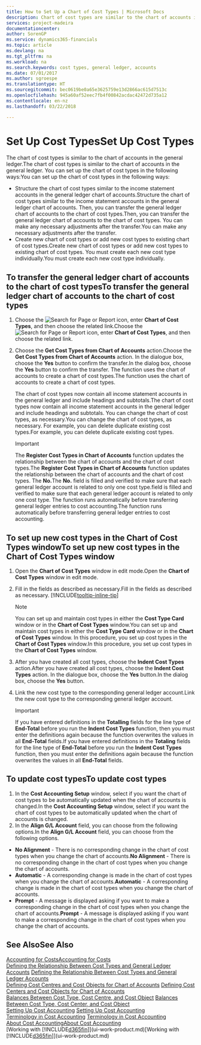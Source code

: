 ```yaml
---
title: How to Set Up a Chart of Cost Types | Microsoft Docs
description: Chart of cost types are similar to the chart of accounts in the general ledger.
services: project-madeira
documentationcenter: 
author: SorenGP
ms.service: dynamics365-financials
ms.topic: article
ms.devlang: na
ms.tgt_pltfrm: na
ms.workload: na
ms.search.keywords: cost types, general ledger, accounts
ms.date: 07/01/2017
ms.author: sgroespe
ms.translationtype: HT
ms.sourcegitcommit: bec0619be0a65e3625759e13d2866ac615d7513c
ms.openlocfilehash: 945a60af52eec7fb4f00842acdac42472d735a12
ms.contentlocale: en-nz
ms.lasthandoff: 03/22/2018

---
```

# <a name="set-up-cost-types"></a><span data-ttu-id="6c369-103">Set Up Cost Types</span><span class="sxs-lookup"><span data-stu-id="6c369-103">Set Up Cost Types</span></span>
<span data-ttu-id="6c369-104">The chart of cost types is similar to the chart of accounts in the general ledger.</span><span class="sxs-lookup"><span data-stu-id="6c369-104">The chart of cost types is similar to the chart of accounts in the general ledger.</span></span> <span data-ttu-id="6c369-105">You can set up the chart of cost types in the following ways:</span><span class="sxs-lookup"><span data-stu-id="6c369-105">You can set up the chart of cost types in the following ways:</span></span>  

-   <span data-ttu-id="6c369-106">Structure the chart of cost types similar to the income statement accounts in the general ledger chart of accounts.</span><span class="sxs-lookup"><span data-stu-id="6c369-106">Structure the chart of cost types similar to the income statement accounts in the general ledger chart of accounts.</span></span> <span data-ttu-id="6c369-107">Then, you can transfer the general ledger chart of accounts to the chart of cost types.</span><span class="sxs-lookup"><span data-stu-id="6c369-107">Then, you can transfer the general ledger chart of accounts to the chart of cost types.</span></span> <span data-ttu-id="6c369-108">You can make any necessary adjustments after the transfer.</span><span class="sxs-lookup"><span data-stu-id="6c369-108">You can make any necessary adjustments after the transfer.</span></span>  
-   <span data-ttu-id="6c369-109">Create new chart of cost types or add new cost types to existing chart of cost types.</span><span class="sxs-lookup"><span data-stu-id="6c369-109">Create new chart of cost types or add new cost types to existing chart of cost types.</span></span> <span data-ttu-id="6c369-110">You must create each new cost type individually.</span><span class="sxs-lookup"><span data-stu-id="6c369-110">You must create each new cost type individually.</span></span>  

## <a name="to-transfer-the-general-ledger-chart-of-accounts-to-the-chart-of-cost-types"></a><span data-ttu-id="6c369-111">To transfer the general ledger chart of accounts to the chart of cost types</span><span class="sxs-lookup"><span data-stu-id="6c369-111">To transfer the general ledger chart of accounts to the chart of cost types</span></span>  
1.  <span data-ttu-id="6c369-112">Choose the ![Search for Page or Report](media/ui-search/search_small.png "Search for Page or Report icon") icon, enter **Chart of Cost Types**, and then choose the related link.</span><span class="sxs-lookup"><span data-stu-id="6c369-112">Choose the ![Search for Page or Report](media/ui-search/search_small.png "Search for Page or Report icon") icon, enter **Chart of Cost Types**, and then choose the related link.</span></span>  
2.  <span data-ttu-id="6c369-113">Choose the **Get Cost Types from Chart of Accounts** action.</span><span class="sxs-lookup"><span data-stu-id="6c369-113">Choose the **Get Cost Types from Chart of Accounts** action.</span></span> <span data-ttu-id="6c369-114">In the dialogue box, choose the **Yes** button to confirm the transfer.</span><span class="sxs-lookup"><span data-stu-id="6c369-114">In the dialog box, choose the **Yes** button to confirm the transfer.</span></span> <span data-ttu-id="6c369-115">The function uses the chart of accounts to create a chart of cost types.</span><span class="sxs-lookup"><span data-stu-id="6c369-115">The function uses the chart of accounts to create a chart of cost types.</span></span>  

    <span data-ttu-id="6c369-116">The chart of cost types now contain all income statement accounts in the general ledger and include headings and subtotals.</span><span class="sxs-lookup"><span data-stu-id="6c369-116">The chart of cost types now contain all income statement accounts in the general ledger and include headings and subtotals.</span></span> <span data-ttu-id="6c369-117">You can change the chart of cost types, as necessary.</span><span class="sxs-lookup"><span data-stu-id="6c369-117">You can change the chart of cost types, as necessary.</span></span> <span data-ttu-id="6c369-118">For example, you can delete duplicate existing cost types.</span><span class="sxs-lookup"><span data-stu-id="6c369-118">For example, you can delete duplicate existing cost types.</span></span>  

    > [!IMPORTANT]  
    >  <span data-ttu-id="6c369-119">The **Register Cost Types in Chart of Accounts** function updates the relationship between the chart of accounts and the chart of cost types.</span><span class="sxs-lookup"><span data-stu-id="6c369-119">The **Register Cost Types in Chart of Accounts** function updates the relationship between the chart of accounts and the chart of cost types.</span></span> <span data-ttu-id="6c369-120">The **No.**</span><span class="sxs-lookup"><span data-stu-id="6c369-120">The **No.**</span></span> <span data-ttu-id="6c369-121">field is filled and verified to make sure that each general ledger account is related to only one cost type.</span><span class="sxs-lookup"><span data-stu-id="6c369-121">field is filled and verified to make sure that each general ledger account is related to only one cost type.</span></span> <span data-ttu-id="6c369-122">The function runs automatically before transferring general ledger entries to cost accounting.</span><span class="sxs-lookup"><span data-stu-id="6c369-122">The function runs automatically before transferring general ledger entries to cost accounting.</span></span>  

## <a name="to-set-up-new-cost-types-in-the-chart-of-cost-types-window"></a><span data-ttu-id="6c369-123">To set up new cost types in the Chart of Cost Types window</span><span class="sxs-lookup"><span data-stu-id="6c369-123">To set up new cost types in the Chart of Cost Types window</span></span>  
1.  <span data-ttu-id="6c369-124">Open the **Chart of Cost Types** window in edit mode.</span><span class="sxs-lookup"><span data-stu-id="6c369-124">Open the **Chart of Cost Types** window in edit mode.</span></span>  
2.  <span data-ttu-id="6c369-125">Fill in the fields as described as necessary.</span><span class="sxs-lookup"><span data-stu-id="6c369-125">Fill in the fields as described as necessary.</span></span> [!INCLUDE[tooltip-inline-tip](includes/tooltip-inline-tip_md.md)]

    > [!NOTE]  
    >  <span data-ttu-id="6c369-126">You can set up and maintain cost types in either the **Cost Type Card** window or in the **Chart of Cost Types** window.</span><span class="sxs-lookup"><span data-stu-id="6c369-126">You can set up and maintain cost types in either the **Cost Type Card** window or in the **Chart of Cost Types** window.</span></span> <span data-ttu-id="6c369-127">In this procedure, you set up cost types in the **Chart of Cost Types** window.</span><span class="sxs-lookup"><span data-stu-id="6c369-127">In this procedure, you set up cost types in the **Chart of Cost Types** window.</span></span>

3.  <span data-ttu-id="6c369-128">After you have created all cost types, choose the **Indent Cost Types** action.</span><span class="sxs-lookup"><span data-stu-id="6c369-128">After you have created all cost types, choose the **Indent Cost Types** action.</span></span> <span data-ttu-id="6c369-129">In the dialogue box, choose the **Yes** button.</span><span class="sxs-lookup"><span data-stu-id="6c369-129">In the dialog box, choose the **Yes** button.</span></span>  
4.  <span data-ttu-id="6c369-130">Link the new cost type to the corresponding general ledger account.</span><span class="sxs-lookup"><span data-stu-id="6c369-130">Link the new cost type to the corresponding general ledger account.</span></span>  

    > [!IMPORTANT]  
    >  <span data-ttu-id="6c369-131">If you have entered definitions in the **Totalling** fields for the line type of **End-Total** before you run the **Indent Cost Types** function, then you must enter the definitions again because the function overwrites the values in all **End-Total** fields.</span><span class="sxs-lookup"><span data-stu-id="6c369-131">If you have entered definitions in the **Totaling** fields for the line type of **End-Total** before you run the **Indent Cost Types** function, then you must enter the definitions again because the function overwrites the values in all **End-Total** fields.</span></span>  

## <a name="to-update-cost-types"></a><span data-ttu-id="6c369-132">To update cost types</span><span class="sxs-lookup"><span data-stu-id="6c369-132">To update cost types</span></span>  
1.  <span data-ttu-id="6c369-133">In the **Cost Accounting Setup** window, select if you want the chart of cost types to be automatically updated when the chart of accounts is changed.</span><span class="sxs-lookup"><span data-stu-id="6c369-133">In the **Cost Accounting Setup** window, select if you want the chart of cost types to be automatically updated when the chart of accounts is changed.</span></span>  
2.  <span data-ttu-id="6c369-134">In the **Align G/L Account** field, you can choose from the following options.</span><span class="sxs-lookup"><span data-stu-id="6c369-134">In the **Align G/L Account** field, you can choose from the following options.</span></span>  

- <span data-ttu-id="6c369-135">**No Alignment** - There is no corresponding change in the chart of cost types when you change the chart of accounts.</span><span class="sxs-lookup"><span data-stu-id="6c369-135">**No Alignment** - There is no corresponding change in the chart of cost types when you change the chart of accounts.</span></span>  
- <span data-ttu-id="6c369-136">**Automatic** - A corresponding change is made in the chart of cost types when you change the chart of accounts.</span><span class="sxs-lookup"><span data-stu-id="6c369-136">**Automatic** - A corresponding change is made in the chart of cost types when you change the chart of accounts.</span></span>  
- <span data-ttu-id="6c369-137">**Prompt** - A message is displayed asking if you want to make a corresponding change in the chart of cost types when you change the chart of accounts.</span><span class="sxs-lookup"><span data-stu-id="6c369-137">**Prompt** - A message is displayed asking if you want to make a corresponding change in the chart of cost types when you change the chart of accounts.</span></span>  

## <a name="see-also"></a><span data-ttu-id="6c369-138">See Also</span><span class="sxs-lookup"><span data-stu-id="6c369-138">See Also</span></span>  
[<span data-ttu-id="6c369-139">Accounting for Costs</span><span class="sxs-lookup"><span data-stu-id="6c369-139">Accounting for Costs</span></span>](finance-manage-cost-accounting.md)  
<span data-ttu-id="6c369-140">[Defining the Relationship Between Cost Types and General Ledger Accounts](finance-defining-the-relationship-between-cost-types-and-general-ledger-accounts.md) </span><span class="sxs-lookup"><span data-stu-id="6c369-140">[Defining the Relationship Between Cost Types and General Ledger Accounts](finance-defining-the-relationship-between-cost-types-and-general-ledger-accounts.md) </span></span>  
<span data-ttu-id="6c369-141">[Defining Cost Centres and Cost Objects for Chart of Accounts](finance-defining-cost-centers-and-cost-objects-for-chart-of-accounts.md) </span><span class="sxs-lookup"><span data-stu-id="6c369-141">[Defining Cost Centers and Cost Objects for Chart of Accounts](finance-defining-cost-centers-and-cost-objects-for-chart-of-accounts.md) </span></span>  
<span data-ttu-id="6c369-142">[Balances Between Cost Type, Cost Centre, and Cost Object](finance-balances-between-cost-type-cost-center-and-cost-object.md) </span><span class="sxs-lookup"><span data-stu-id="6c369-142">[Balances Between Cost Type, Cost Center, and Cost Object](finance-balances-between-cost-type-cost-center-and-cost-object.md) </span></span>  
<span data-ttu-id="6c369-143">[Setting Up Cost Accounting](finance-set-up-cost-accounting.md) </span><span class="sxs-lookup"><span data-stu-id="6c369-143">[Setting Up Cost Accounting](finance-set-up-cost-accounting.md) </span></span>  
<span data-ttu-id="6c369-144">[Terminology in Cost Accounting](finance-terminology-in-cost-accounting.md) </span><span class="sxs-lookup"><span data-stu-id="6c369-144">[Terminology in Cost Accounting](finance-terminology-in-cost-accounting.md) </span></span>  
[<span data-ttu-id="6c369-145">About Cost Accounting</span><span class="sxs-lookup"><span data-stu-id="6c369-145">About Cost Accounting</span></span>](finance-about-cost-accounting.md)  
<span data-ttu-id="6c369-146">[Working with [!INCLUDE[d365fin](includes/d365fin_md.md)]](ui-work-product.md)</span><span class="sxs-lookup"><span data-stu-id="6c369-146">[Working with [!INCLUDE[d365fin](includes/d365fin_md.md)]](ui-work-product.md)</span></span>

